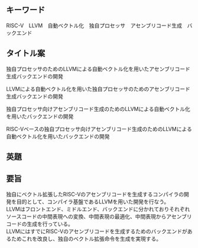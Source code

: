 ## キーワード
RISC-V　LLVM　自動ベクトル化　独自プロセッサ　アセンブリコード生成　バックエンド　

## タイトル案
独自プロセッサのためのLLVMによる自動ベクトル化を用いたアセンブリコード生成バックエンドの開発

LLVMによる自動ベクトル化を用いた独自プロセッサのためのアセンブリコード生成バックエンドの開発

独自プロセッサ向けアセンブリコード生成のためのLLVMによる自動ベクトル化を用いたバックエンドの開発

RISC-Vベースの独自プロセッサ向けアセンブリコード生成のためのLLVMによる自動ベクトル化を用いたバックエンドの開発

## 英題


## 要旨
独自にベクトル拡張したRISC-Vのアセンブリコードを生成するコンパイラの開発を目的として、コンパイラ基盤であるLLVMを用いた開発を行なう。  
LLVMはフロントエンド、ミドルエンド、バックエンドに分かれておりそれぞれソースコードの中間表現への変換、中間表現の最適化、中間表現からアセンブリコードの生成を行っている。  
LLVMにはすでにRISC-Vのアセンブリコードを生成するためのバックエンドがあるためこれを改良し、独自のベクトル拡張命令を生成を実現する。  
